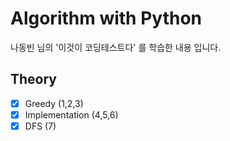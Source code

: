 # Algorithm with Python
나동빈 님의 '이것이 코딩테스트다' 를 학습한 내용 입니다.

## Theory
- [x] Greedy (1,2,3)
- [x] Implementation (4,5,6)
- [x] DFS (7)
